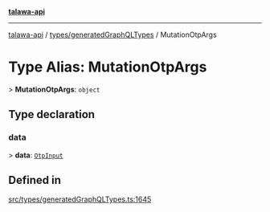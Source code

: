 [**talawa-api**](../../../README.md)

***

[talawa-api](../../../modules.md) / [types/generatedGraphQLTypes](../README.md) / MutationOtpArgs

# Type Alias: MutationOtpArgs

\> **MutationOtpArgs**: `object`

## Type declaration

### data

\> **data**: [`OtpInput`](OtpInput.md)

## Defined in

[src/types/generatedGraphQLTypes.ts:1645](https://github.com/PalisadoesFoundation/talawa-api/blob/039b0f127fb8caa46d57186ab4b3bb27fe150903/src/types/generatedGraphQLTypes.ts#L1645)
